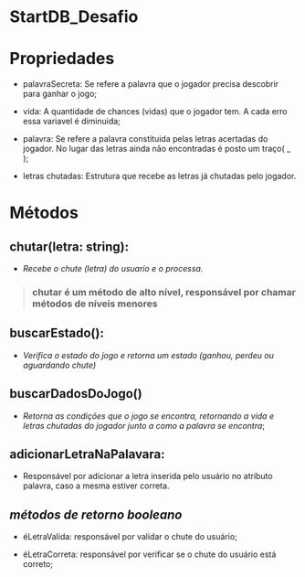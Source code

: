 # StartDB_Desafio

# Propriedades

- palavraSecreta: Se refere a palavra que o jogador precisa descobrir para ganhar o jogo;

- vida: A quantidade de chances (vidas) que o jogador tem. A cada erro essa variavel é diminuida;

- palavra: Se refere a palavra constituida pelas letras acertadas do jogador. No lugar das letras ainda não encontradas é posto um traço( _ );

- letras chutadas: Estrutura que recebe as letras já chutadas pelo jogador.

# Métodos

## **chutar(letra: string):**

- *Recebe o chute (letra) do usuario e o processa.*

>### chutar é um método de alto nível, responsável por chamar métodos de níveis menores

## **buscarEstado():**

- *Verifica o estado do jogo e retorna um estado (ganhou, perdeu ou aguardando chute)*

## **buscarDadosDoJogo()**

- *Retorna as condições que o jogo se encontra, retornando a vida e letras chutadas do jogador junto a como a palavra se encontra*;

## **adicionarLetraNaPalavara:**

- Responsável por adicionar a letra inserida pelo usuário no atributo palavra, caso a mesma estiver correta.

## *métodos de retorno booleano*

- éLetraValida: responsável por validar o chute do usuário;

- éLetraCorreta: responsável por verificar se o chute do usuário está correto;


